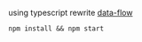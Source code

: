 using typescript rewrite [data-flow](https://github.com/riskers/data-flow)

```shell
npm install && npm start
```